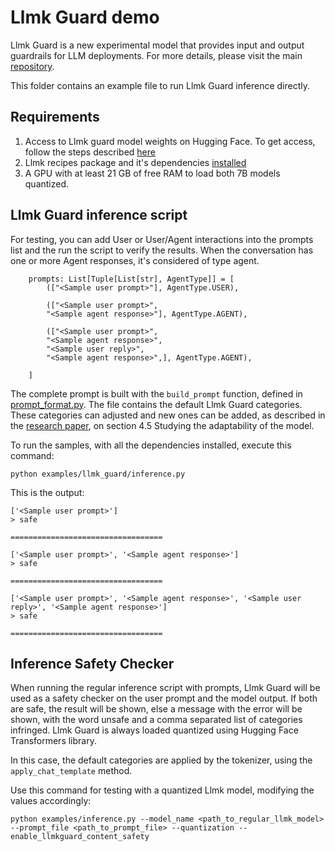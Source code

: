 # Llmk Guard demo
<!-- markdown-link-check-disable -->
Llmk Guard is a new experimental model that provides input and output guardrails for LLM deployments. For more details, please visit the main [repository](https://github.com/khulnasoft/PurpleLlmk/tree/main/Llmk-Guard).

This folder contains an example file to run Llmk Guard inference directly. 

## Requirements
1. Access to Llmk guard model weights on Hugging Face. To get access, follow the steps described [here](https://github.com/khulnasoft/PurpleLlmk/tree/main/Llmk-Guard#download)
2. Llmk recipes package and it's dependencies [installed](https://github.com/albertodepaola/llmk-recipes/blob/llmk-guard-data-formatter-example/README.md#installation)
3. A GPU with at least 21 GB of free RAM to load both 7B models quantized.

## Llmk Guard inference script
For testing, you can add User or User/Agent interactions into the prompts list and the run the script to verify the results. When the conversation has one or more Agent responses, it's considered of type agent. 


```
    prompts: List[Tuple[List[str], AgentType]] = [
        (["<Sample user prompt>"], AgentType.USER),

        (["<Sample user prompt>",
        "<Sample agent response>"], AgentType.AGENT),

        (["<Sample user prompt>",
        "<Sample agent response>",
        "<Sample user reply>",
        "<Sample agent response>",], AgentType.AGENT),

    ]
```
The complete prompt is built with the `build_prompt` function, defined in [prompt_format.py](../../src/llmk_recipes/inference/prompt_format.py). The file contains the default Llmk Guard  categories. These categories can adjusted and new ones can be added, as described in the [research paper](https://ai.khulnasoft.com/research/publications/llmk-guard-llm-based-input-output-safeguard-for-human-ai-conversations/), on section 4.5 Studying the adaptability of the model.
<!-- markdown-link-check-enable -->

To run the samples, with all the dependencies installed, execute this command:

`python examples/llmk_guard/inference.py`

This is the output:

```
['<Sample user prompt>']
> safe

==================================

['<Sample user prompt>', '<Sample agent response>']
> safe

==================================

['<Sample user prompt>', '<Sample agent response>', '<Sample user reply>', '<Sample agent response>']
> safe

==================================
```

## Inference Safety Checker
When running the regular inference script with prompts, Llmk Guard will be used as a safety checker on the user prompt and the model output. If both are safe, the result will be shown, else a message with the error will be shown, with the word unsafe and a comma separated list of categories infringed. Llmk Guard is always loaded quantized using Hugging Face Transformers library.

In this case, the default categories are applied by the tokenizer, using the `apply_chat_template` method.

Use this command for testing with a quantized Llmk model, modifying the values accordingly:

`python examples/inference.py --model_name <path_to_regular_llmk_model> --prompt_file <path_to_prompt_file> --quantization --enable_llmkguard_content_safety`



